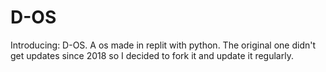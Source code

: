 # D-OS
Introducing: D-OS. A os made in replit with python. The original one didn't get updates since 2018 so I decided to fork it and update it regularly.
